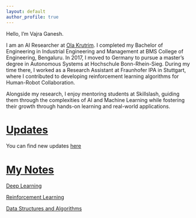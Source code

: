 ```yaml
---
layout: default
author_profile: true
---
```


Hello, I’m Vajra Ganesh.

I am an AI Researcher at [Ola Krutrim](https://www.olakrutrim.com/). I completed my Bachelor of Engineering in Industrial Engineering and Management at BMS College of Engineering, Bengaluru. In 2017, I moved to Germany to pursue a master’s degree in Autonomous Systems at Hochschule Bonn-Rhein-Sieg. During my time there, I worked as a Research Assistant at Fraunhofer IPA in Stuttgart, where I contributed to developing reinforcement learning algorithms for Human-Robot Collaboration.

Alongside my research, I enjoy mentoring students at Skillslash, guiding them through the complexities of AI and Machine Learning while fostering their growth through hands-on learning and real-world applications.

<!-- You can find my blogs [here](./blog/) -->


# <u>Updates</u>

You can find new updates [here](./blog/)

# <u>My Notes</u>

[Deep Learning](/deep-learning)

[Reinforcement Learning](/rl)

[Data Structures and Algorithms](/dsa)
